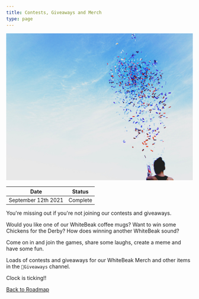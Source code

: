 ```yaml
---
title: Contests, Giveaways and Merch
type: page
---
```


![WBG Giveaways](/images/roadmap/wbg-giveaways.jpeg "WBG Giveaways")

| Date                | Status    |
| ------------------- | --------- |
| September 12th 2021 | Complete  |

You're missing out if you're not joining our contests and giveaways.

Would you like one of our WhiteBeak coffee mugs? Want to win some Chickens for the Derby? How does winning another WhiteBeak sound?

Come on in and join the games, share some laughs, create a meme and have some fun.

Loads of contests and giveaways for our WhiteBeak Merch and other items in the `🎉Giveaways` channel.

Clock is ticking!!

[Back to Roadmap](/roadmap)
